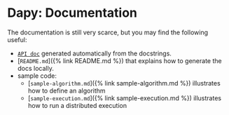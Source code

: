 # Dapy: Documentation

The documentation is still very scarce, but you may find the following useful:

* [`API doc`](api/) generated automatically from the docstrings.
* [`README.md`]({% link README.md %}) that explains how to generate the docs locally.
* sample code:
    * [`sample-algorithm.md`]({% link sample-algorithm.md %}) illustrates how to define an algorithm
    * [`sample-execution.md`]({% link sample-execution.md %}) illustrates how to run a distributed execution

